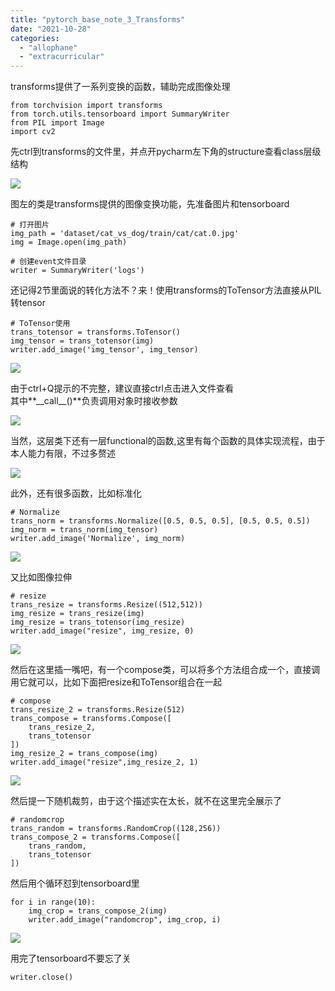 ```yaml
---
title: "pytorch_base_note_3_Transforms"
date: "2021-10-28"
categories: 
  - "allophane"
  - "extracurricular"
---
```


transforms提供了一系列变换的函数，辅助完成图像处理

```
from torchvision import transforms
from torch.utils.tensorboard import SummaryWriter
from PIL import Image
import cv2
```

先ctrl到transforms的文件里，并点开pycharm左下角的structure查看class层级结构

![](images/image14.png)

图左的类是transforms提供的图像变换功能，先准备图片和tensorboard

```
# 打开图片
img_path = 'dataset/cat_vs_dog/train/cat/cat.0.jpg'
img = Image.open(img_path)

# 创建event文件目录
writer = SummaryWriter('logs')
```

还记得2节里面说的转化方法不？来！使用transforms的ToTensor方法直接从PIL转tensor

```
# ToTensor使用
trans_totensor = transforms.ToTensor()
img_tensor = trans_totensor(img)
writer.add_image('img_tensor', img_tensor)
```

![](images/image15.png)

由于ctrl+Q提示的不完整，建议直接ctrl点击进入文件查看  
其中**\_\_call\_\_()**负责调用对象时接收参数

![](images/image16.png)

当然，这层类下还有一层functional的函数,这里有每个函数的具体实现流程，由于本人能力有限，不过多赘述

![](images/image17.png)

此外，还有很多函数，比如标准化

```
# Normalize
trans_norm = transforms.Normalize([0.5, 0.5, 0.5], [0.5, 0.5, 0.5])
img_norm = trans_norm(img_tensor)
writer.add_image('Normalize', img_norm)
```

![](images/image18.png)

又比如图像拉伸

```
# resize
trans_resize = transforms.Resize((512,512))
img_resize = trans_resize(img)
img_resize = trans_totensor(img_resize)
writer.add_image("resize", img_resize, 0)
```

![](images/image19.png)

然后在这里插一嘴吧，有一个compose类，可以将多个方法组合成一个，直接调用它就可以，比如下面把resize和ToTensor组合在一起

```
# compose
trans_resize_2 = transforms.Resize(512)
trans_compose = transforms.Compose([
    trans_resize_2,
    trans_totensor
])
img_resize_2 = trans_compose(img)
writer.add_image("resize",img_resize_2, 1)
```

![](images/image20.png)

然后提一下随机裁剪，由于这个描述实在太长，就不在这里完全展示了

```
# randomcrop
trans_random = transforms.RandomCrop((128,256))
trans_compose_2 = transforms.Compose([
    trans_random,
    trans_totensor
])

```

然后用个循环怼到tensorboard里

```
for i in range(10):
    img_crop = trans_compose_2(img)
    writer.add_image("randomcrop", img_crop, i)

```

![](images/image21.png)

用完了tensorboard不要忘了关

```
writer.close()
```
